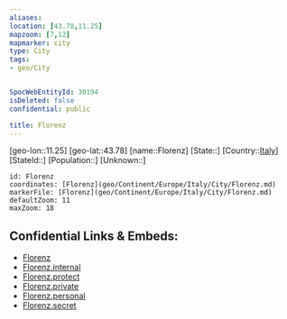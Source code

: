 ```yaml
---
aliases: 
location: [43.78,11.25]
mapzoom: [7,12] 
mapmarker: city 
type: City
tags:
- geo/City


SpocWebEntityId: 30194
isDeleted: false
confidential: public

title: Florenz
---
```

[geo-lon::11.25]
[geo-lat::43.78]
[name::Florenz]
[State::]
[Country::[Italy](geo/Continent/Europe/Italy.md)]
[StateId::]
[Population::]
[Unknown::]


```leaflet
id: Florenz
coordinates: [Florenz](geo/Continent/Europe/Italy/City/Florenz.md)
markerFile: [Florenz](geo/Continent/Europe/Italy/City/Florenz.md)
defaultZoom: 11 
maxZoom: 18
```


## Confidential Links & Embeds: 
- [Florenz](../../../../../../_public/geo/Continent/Europe/Italy/City/Florenz.md) 
- [Florenz.internal](../../../../../../_internal/geo/Continent/Europe/Italy/City/Florenz.internal.md) 
- [Florenz.protect](../../../../../../_protect/geo/Continent/Europe/Italy/City/Florenz.protect.md) 
- [Florenz.private](../../../../../../_private/geo/Continent/Europe/Italy/City/Florenz.private.md) 
- [Florenz.personal](../../../../../../_personal/geo/Continent/Europe/Italy/City/Florenz.personal.md) 
- [Florenz.secret](../../../../../../_secret/geo/Continent/Europe/Italy/City/Florenz.secret.md) 
